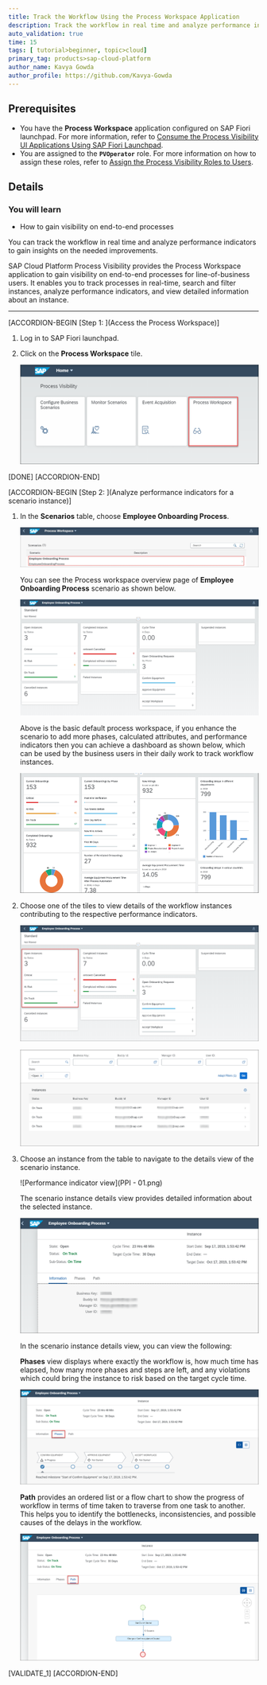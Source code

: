 ```yaml
---
title: Track the Workflow Using the Process Workspace Application
description: Track the workflow in real time and analyze performance indicators to gain insights on the needed improvements.
auto_validation: true
time: 15
tags: [ tutorial>beginner, topic>cloud]
primary_tag: products>sap-cloud-platform
author_name: Kavya Gowda
author_profile: https://github.com/Kavya-Gowda
---
```


## Prerequisites
 - You have the **Process Workspace** application configured on SAP Fiori launchpad. For more information, refer to [Consume the Process Visibility UI Applications Using SAP Fiori Launchpad](cp-cf-processvisibility-setup-flp).
 - You are assigned to the **`PVOperator`** role. For more information on how to assign these roles, refer to [Assign the Process Visibility Roles to Users](cp-cf-processvisibility-setup-assignroles).

## Details
### You will learn
  - How to gain visibility on end-to-end processes

You can track the workflow in real time and analyze performance indicators to gain insights on the needed improvements.

SAP Cloud Platform Process Visibility provides the Process Workspace application to gain visibility on end-to-end processes for line-of-business users. It enables you to track processes in real-time, search and filter instances, analyze performance indicators, and view detailed information about an instance.

---

[ACCORDION-BEGIN [Step 1: ](Access the Process Workspace)]

1.	Log in to SAP Fiori launchpad.

2.	Click on the **Process Workspace** tile.

    ![Process Workspace tile](PW-Tile.png)

[DONE]
[ACCORDION-END]

[ACCORDION-BEGIN [Step 2: ](Analyze performance indicators for a scenario instance)]

1.	In the **Scenarios** table, choose **Employee Onboarding Process**.

    ![Scenario](Scenario-Table.png)

      You can see the Process workspace overview page of **Employee Onboarding Process** scenario as shown below.

      ![Scenario overview page](overview.png)

      Above is the basic default process workspace, if you enhance the scenario to add  more phases, calculated attributes, and performance indicators then you can achieve a dashboard as shown below, which can be used by the business users in their daily work to track workflow instances.

      ![Enhanced overview page](Enhanced-Workspace.png)

2. Choose one of the tiles to view details of the workflow instances contributing to the respective performance indicators.

    ![Scenario Ontrack page](overview-Ontrack.png)


    ![Performance indicator view](PPI.png)

3. Choose an instance from the table to navigate to the details view of the scenario instance.

    ![Performance indicator view](PPI - 01.png)

    The scenario instance details view provides detailed information about the selected instance.

    ![Instances view](instance-details-view.png)

    In the scenario instance details view, you can view the following:

    **Phases** view displays where exactly the workflow is, how much time has elapsed, how many more phases and steps are left, and any violations which could bring the instance to risk based on the target cycle time.

    ![Phases](Phases.png)

    **Path** provides an ordered list or a flow chart to show the progress of workflow in terms of time taken to traverse from one task to another. This helps you to identify the bottlenecks, inconsistencies, and possible causes of the delays in the workflow.

    ![Path](Path.png)

[VALIDATE_1]
[ACCORDION-END]
